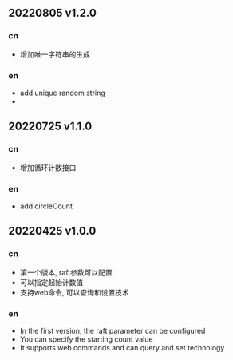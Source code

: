 
## 20220805 v1.2.0

### cn
- 增加唯一字符串的生成

### en
- add unique random string
- 
## 20220725 v1.1.0

### cn
- 增加循环计数接口

### en
- add circleCount

## 20220425 v1.0.0

### cn
- 第一个版本, raft参数可以配置
- 可以指定起始计数值
- 支持web命令, 可以查询和设置技术

### en
- In the first version, the raft parameter can be configured
- You can specify the starting count value
- It supports web commands and can query and set technology


